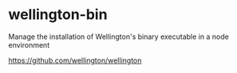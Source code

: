 # wellington-bin
Manage the installation of Wellington's binary executable in a node environment

https://github.com/wellington/wellington


